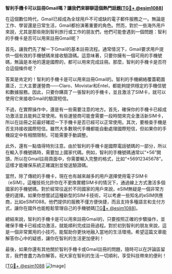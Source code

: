 **智利手機卡可以註冊Gmail嗎？讓我們來聊聊這個熱門話題[[TG💪+ @esim1088](https://t.me/s/esim1088)]**

在這個數位時代，Gmail已經成為全球用戶不可或缺的電子郵件服務之一。無論是工作、學習還是日常生活，Gmail都扮演著重要的角色。然而，對於一些海外用戶來說，尤其是那些剛到智利旅行或工作的朋友們，他們可能會遇到一個問題：智利的手機卡是否可以用來註冊Gmail呢？

首先，讓我們先了解一下Gmail的基本註冊流程。通常情況下，Gmail要求用戶提供一個有效的手機號碼來接收驗證碼。這意味著，只要你擁有一個可用的手機號碼，無論是本地的還是國際的，都可以用來完成註冊。那麼，智利的手機卡是否符合這個條件呢？

答案是肯定的！智利的手機卡是可以用來註冊Gmail的。智利的手機網絡覆蓋範圍廣泛，三大主要運營商——Claro、Movistar和Entel，都能夠提供穩定的手機信號和數據服務。因此，只要你購買了一張智利的手機卡，並且激活了SIM卡，就可以使用它來接收Gmail的驗證短信。

不過，在實際操作中，還是有一些需要注意的地方。首先，確保你的手機卡已經成功激活並且能夠正常使用。有些運營商可能會需要一段時間來完全激活新SIM卡，所以在註冊之前最好確認一下手機卡是否已經可以正常使用。其次，要檢查手機是否支持接收國際短信。雖然大多數現代手機都能自動處理國際短信，但如果你的手機設定中有相關限制，可能需要手動調整。

此外，還有一點值得特別注意。由於智利的手機卡是國際電話號碼的一部分，所以在輸入手機號碼時，需要加上國家代碼。例如，智利的手機號碼通常以“+56”開頭，所以在Gmail註冊頁面中，你需要輸入完整的格式，比如“+56912345678”。這樣才能確保系統正確識別並發送驗證碼。

當然，除了傳統的手機卡，現在也有越來越多的用戶選擇使用電子SIM卡（eSIM）。這種技術允許你在不更換實體SIM卡的情況下，通過線上方式激活多個國家的手機號碼。對於經常往返於不同國家的用戶來說，eSIM無疑是一個非常方便的選擇。如果你想嘗試這種新型的SIM卡技術，可以考慮一些知名的eSIM供應商，比如eSIM1088。他們提供的服務不僅方便快捷，而且支持多種語言和支付方式，讓你在國外也能輕鬆管理自己的手機號碼[[TG💪+ @esim1088](https://t.me/s/esim1088)]。

總結來說，智利的手機卡是可以用來註冊Gmail的，只要按照正確的步驟操作，並確保手機卡已經成功激活，就能順利完成註冊過程。對於初到智利的朋友來說，這是一個非常實用的小技巧，能幫助你更快地融入當地的生活環境。希望這篇文章能解答你心中的疑惑，讓你在智利的生活更加便利！

最後，如果你還有其他關於智利手機卡或Gmail註冊的問題，隨時可以在評論區留言，我們會盡力為你解答。祝大家在智利的生活一切順利，享受科技帶來的便利！

[[TG💪+ @esim1088](https://t.me/s/esim1088) ![Image](https://i.postimg.cc/4NQfJmqS/Snipaste-2025-05-13-00-14-12.png)]